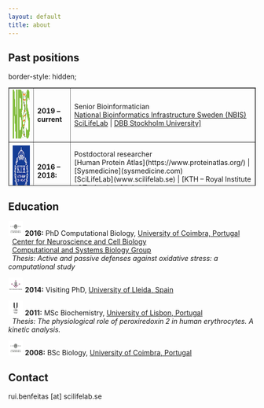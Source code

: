 ```yaml
---
layout: default
title: about
---
```


## Past positions
border-style: hidden; 
<table class="left" style="width: 100%; border-collapse: collapse; height: 200px;" border="1">
<tbody>
<tr style="height: 100px;">
<td style="width: 10%;"><img src="../includes/assets/img/logo/nbislogo-green.svg" width="100" height="100" /></td>
<td style="width: 15%;"><strong>2019 – current</strong></td>
<td style="width: 75%;">
	<p> Senior Bioinformatician<br />
	<a href="https://www.nbis.se/about/staff/rui-benfeitas/">National Bioinformatics Infrastructure Sweden (NBIS)</a><br />
	<a href="www.scilifelab.se">SciLifeLab</a> | <a href="https://www.dbb.su.se/">DBB Stockholm University]</a></p>
</td>
</tr>
<tr style="height: 100px;">
<td style="width: 10%;"><img src="../includes/assets/img/logo/KTH.png" width="100" height="100" /> </td>
<td style="width: 15%;"><strong>2016 – 2018:</strong></td>
<td style="width: 70%;">
	<p>Postdoctoral researcher<br />  
	[Human Protein Atlas](https://www.proteinatlas.org/) | [Sysmedicine](sysmedicine.com)<br />
	[SciLifeLab](www.scilifelab.se) | [KTH – Royal Institute of Technology](kth.se)</p>  
</td>
</tr>
</tbody>
</table>



## Education
<img src="../includes/assets/img/logo/UC.png" width="30" height="30" /> **2016:**  PhD Computational Biology, [University of Coimbra, Portugal](https://www.uc.pt/fctuc)  
&nbsp;&nbsp;[Center for Neuroscience and Cell Biology](http://www.cnbc.pt/)  
&nbsp;&nbsp;[Computational and Systems Biology Group](http://www.cnbc.pt/research/department_group_show.asp?iddep=1947&idgrp=1310)  
&nbsp;&nbsp;*Thesis: Active and passive defenses against oxidative stress: a computational study*    

<img src="../includes/assets/img/logo/ULl.png" width="30" height="30" /> **2014:**  Visiting PhD, [University of Lleida, Spain](https://www.irblleida.org/en/research/14/systems-biology-and-statistical-methods-for-biomedical-research)  

<img src="../includes/assets/img/logo/UL.png" width="30" height="30" /> **2011:** MSc Biochemistry, [University of Lisbon, Portugal](https://ciencias.ulisboa.pt/en)  
&nbsp;&nbsp;*Thesis: The physiological role of peroxiredoxin 2 in human erythrocytes. A kinetic analysis.*  

<img src="../includes/assets/img/logo/UC.png" width="30" height="30" /> **2008:** BSc Biology, [University of Coimbra, Portugal](https://www.uc.pt/fctuc)  


## Contact
rui.benfeitas [at] scilifelab.se